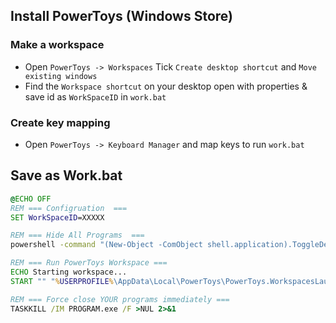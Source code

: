## Install PowerToys (Windows Store)
### Make a workspace
- Open `PowerToys -> Workspaces` Tick `Create desktop shortcut` and `Move existing windows`
- Find the `Workspace shortcut` on your desktop open with properties & save id as `WorkSpaceID` in `work.bat`
### Create key mapping
- Open `PowerToys -> Keyboard Manager` and map keys to run `work.bat`
## Save as Work.bat
```bat
@ECHO OFF
REM === Configruation  ===
SET WorkSpaceID=XXXXX

REM === Hide All Programs  ===
powershell -command "(New-Object -ComObject shell.application).ToggleDesktop()"

REM === Run PowerToys Workspace ===
ECHO Starting workspace...
START "" "%USERPROFILE%\AppData\Local\PowerToys\PowerToys.WorkspacesLauncher.exe" {%WorkSpaceID%} 1

REM === Force close YOUR programs immediately ===
TASKKILL /IM PROGRAM.exe /F >NUL 2>&1
```

